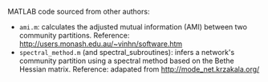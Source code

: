 MATLAB code sourced from other authors:
- `ami.m`: calculates the adjusted mutual information (AMI) between two community partitions. Reference: http://users.monash.edu.au/~vinhn/software.htm
- `spectral_method.m` (and spectral_subroutines): infers a network's community partition using a spectral method based on the Bethe Hessian matrix. Reference: adapated from http://mode_net.krzakala.org/

